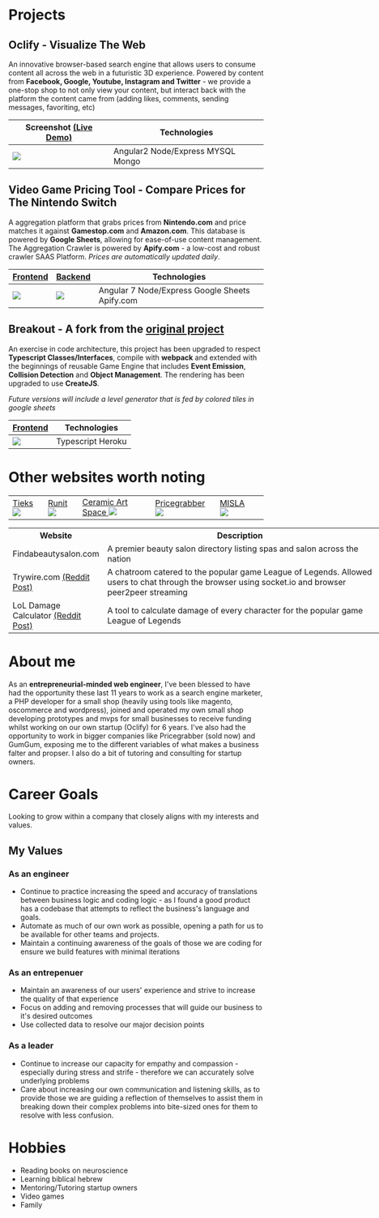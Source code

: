 # Projects

## Oclify - Visualize The Web
An innovative browser-based search engine that allows users to consume content all across the web in a futuristic 3D experience. Powered by content from **Facebook, Google, Youtube, Instagram and Twitter** - we provide a one-stop shop to not only view your content, but interact back with the platform the content came from (adding likes, comments, sending messages, favoriting, etc)

| Screenshot [(Live Demo)](https://drive.google.com/file/d/1EhOi4i0NpxJPO7wIZ8-glcu51W6VigFm/view?usp=sharing) | Technologies|
|--|--|
| [![](https://user-images.githubusercontent.com/5151401/69593792-2274e100-0faf-11ea-9580-996c4b0a7a4e.png)](https://drive.google.com/file/d/1EhOi4i0NpxJPO7wIZ8-glcu51W6VigFm/view?usp=sharing)| Angular2 Node/Express MYSQL Mongo

## Video Game Pricing Tool - Compare Prices for The Nintendo Switch
A aggregation platform that grabs prices from **Nintendo.com** and price matches it against **Gamestop.com** and **Amazon.com**. This database is powered by **Google Sheets**, allowing for ease-of-use content management. The Aggregation Crawler is powered by **Apify.com** - a low-cost and robust crawler SAAS Platform. 
*Prices are automatically updated daily*.

| <a href="https://vgpt.herokuapp.com/">Frontend</a> | <a href="https://docs.google.com/spreadsheets/d/1MIM2mpx3Hq8jcM-2VOl-qJdtYMdoHZnHG_PZgnp11iQ/edit?usp=sharing">Backend</a>| Technologies|
|--|--|--|
| [![](https://user-images.githubusercontent.com/5151401/69594669-eb53ff00-0fb1-11ea-887f-2b95a7b25b9c.png)]([https://vgpt.herokuapp.com/](https://vgpt.herokuapp.com/))| <a href="https://docs.google.com/spreadsheets/d/1MIM2mpx3Hq8jcM-2VOl-qJdtYMdoHZnHG_PZgnp11iQ/edit?usp=sharing"><img src="https://user-images.githubusercontent.com/5151401/69595104-6a960280-0fb3-11ea-8d48-e4f8b137df76.png"/></a>| Angular 7 Node/Express Google Sheets Apify.com

## Breakout - A fork from the [original project](https://github.com/ajweeks/Breakout)
An exercise in code architecture, this project has been upgraded to respect **Typescript Classes/Interfaces**, compile with **webpack** and extended with the beginnings of reusable Game Engine that includes **Event Emission**, **Collision Detection** and **Object Management**. The rendering has been upgraded to use **CreateJS**.

*Future versions will include a level generator that is fed by colored tiles in google sheets*

| <a href="https://afroradiohead-breakout.herokuapp.com/">Frontend</a> | Technologies|
|--|--|
| [![](https://user-images.githubusercontent.com/5151401/69595520-a2517a00-0fb4-11ea-934c-71890af1a809.png)]([[https://afroradiohead-breakout.herokuapp.com/](https://afroradiohead-breakout.herokuapp.com/)/](https://vgpt.herokuapp.com/))| Typescript Heroku


# Other websites worth noting
<table>
  <tr>
    <td><a href="https://tieks.com/">Tieks <img src="https://user-images.githubusercontent.com/5151401/69669851-82b76180-1047-11ea-8823-bbef3dfeca5d.png" /></a></td>
    <td><a href="https://www.runit.com/">Runit</a> <img src="https://user-images.githubusercontent.com/5151401/69597491-00815b80-0fbb-11ea-98d3-4e8e4b0b4378.png"></td>
    <td><a href="https://www.ceramicartspace.com/">Ceramic Art Space <img src="https://user-images.githubusercontent.com/5151401/69597534-273f9200-0fbb-11ea-81c7-b65f69cfb445.png" /></a></td>
    <td><a href="http://www.pricegrabber.com/">Pricegrabber <img src="https://user-images.githubusercontent.com/5151401/69597240-2c501180-0fba-11ea-8dab-bb6ac8ce723e.png" /></a></td>
    <td><a href="https://www.misla.org/">MISLA</a> <img src="https://user-images.githubusercontent.com/5151401/69597567-39b9cb80-0fbb-11ea-82a5-a7c151149b64.png"></td>
    <td></td>
  </tr>
</table>


<table style="undefined;table-layout: fixed; width: 900px">
<colgroup>
<col style="width: 156px">
<col style="width: 567px">
<col style="width: 177px">
</colgroup>
  <tr>
    <th>Website</th>
    <th>Description</th>
    <th>Built w/</th>
  </tr>
  <tr>
    <td>Findabeautysalon.com</td>
    <td>A premier beauty salon directory listing spas and salon across the nation</td>
    <td>Codeigniter, jQuery, Mysql</td>
  </tr>
  <tr>
    <td>Trywire.com <a href="https://www.reddit.com/r/leagueoflegends/comments/1rweg5/host_your_team_chats_wo_giving_your_skype_anymore/">(Reddit Post)</a></td>
    <td>A chatroom catered to the popular game League of Legends. Allowed users to chat through the browser using socket.io and browser peer2peer streaming</td>
    <td>Angularjs Nodejs</td>
  </tr>
  <tr>
    <td>LoL Damage Calculator <a href="https://www.reddit.com/r/leagueoflegends/comments/1yr150/finished_making_a_small_damage_calculator_wanted/">(Reddit Post)</a></td>
    <td>A tool to calculate damage of every character for the popular game League of Legends</td>
    <td>Laravel Jquery Mysql</td>
  </tr>
</table>



# About me
As an **entrepreneurial-minded web engineer**, I've been blessed to have had the opportunity these last 11 years to work as a search engine marketer, a PHP developer for a small shop (heavily using tools like magento, oscommerce and wordpress), joined and operated my own small shop developing prototypes and mvps for small businesses to receive funding whilst working on our own startup (Oclify) for 6 years. I've also had the opportunity to work in bigger companies like Pricegrabber (sold now) and GumGum, exposing me to the different variables of what makes a business falter and propser. I also do a bit of tutoring and consulting for startup owners.

# Career Goals
Looking to grow within a company that closely aligns with my interests and values.

## My Values 
### As an engineer
- Continue to practice increasing the speed and accuracy of translations between business logic and coding logic - as I found a good product has a codebase that attempts to reflect the business's language and goals.
- Automate as much of our own work as possible, opening a path for us to be available for other teams and projects.
- Maintain a continuing awareness of the goals of those we are coding for ensure we build features with minimal iterations

### As an entrepenuer
- Maintain an awareness of our users' experience and strive to increase the quality of that experience
- Focus on adding and removing processes that will guide our business to it's desired outcomes
- Use collected data to resolve our major decision points

### As a leader
- Continue to increase our capacity for empathy and compassion - especially during stress and strife - therefore we can accurately solve underlying problems
- Care about increasing our own communication and listening skills, as to provide those we are guiding a reflection of themselves to assist them in breaking down their complex problems into bite-sized ones for them to resolve with less confusion. 


# Hobbies
- Reading books on neuroscience
- Learning biblical hebrew
- Mentoring/Tutoring startup owners
- Video games
- Family
